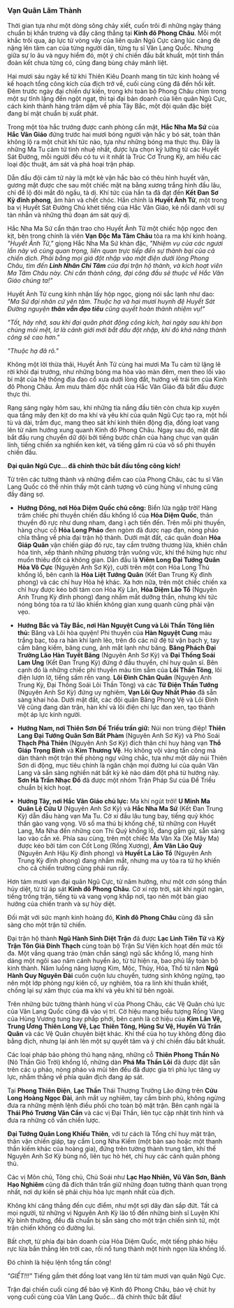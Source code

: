 ### Vạn Quân Lâm Thành

Thời gian tựa như một dòng sông chảy xiết, cuốn trôi đi những ngày tháng chuẩn bị khẩn trương và đầy căng thẳng tại **Kinh đô Phong Châu**. Mỗi một khắc trôi qua, áp lực từ vòng vây của liên quân Ngũ Cực càng lúc càng đè nặng lên tâm can của từng người dân, từng tu sĩ Văn Lang Quốc. Nhưng giữa sự lo âu và nguy hiểm đó, một ý chí chiến đấu bất khuất, một tinh thần đoàn kết chưa từng có, cũng đang bùng cháy mãnh liệt.

Hai mươi sáu ngày kể từ khi Thiên Kiêu Doanh mang tin tức kinh hoàng về kế hoạch tổng công kích của địch trở về, cuối cùng cũng đã đến hồi kết. Đêm trước ngày đại chiến dự kiến, trong khi toàn bộ Phong Châu chìm trong một sự tĩnh lặng đến ngột ngạt, thì tại đại bản doanh của liên quân Ngũ Cực, cách kinh thành hàng trăm dặm về phía Tây Bắc, một đội quân đặc biệt đang bí mật chuẩn bị xuất phát.

Trong một tòa hắc trướng được canh phòng cẩn mật, **Hắc Nha Ma Sứ** của **Hắc Vân Giáo** đứng trước hai mươi bóng người vận hắc y bó sát, toàn thân không lộ ra một chút khí tức nào, tựa như những bóng ma thực thụ. Đây là những Ma Tu cảm tử tinh nhuệ nhất, được lựa chọn kỹ lưỡng từ các Huyết Sát Đường, mỗi người đều có tu vi ít nhất là Trúc Cơ Trung Kỳ, am hiểu các loại độc thuật, ám sát và phá hoại trận pháp.

Dẫn đầu đội cảm tử này là một kẻ vận hắc bào có thêu hình huyết vân, gương mặt được che sau một chiếc mặt nạ bằng xương trắng hình đầu lâu, chỉ để lộ đôi mắt đỏ ngầu, tà dị. Khí tức của hắn ta đã đạt đến **Kết Đan Sơ Kỳ đỉnh phong**, âm hàn và chết chóc. Hắn chính là **Huyết Ảnh Tử**, một trong ba vị Huyết Sát Đường Chủ khét tiếng của Hắc Vân Giáo, kẻ nổi danh với sự tàn nhẫn và những thủ đoạn ám sát quỷ dị.

Hắc Nha Ma Sứ cẩn thận trao cho Huyết Ảnh Tử một chiếc hộp ngọc đen kịt, bên trong chính là viên **Vạn Độc Ma Tâm Châu** tỏa ra ma khí kinh hoàng. _"Huyết Ảnh Tử,"_ giọng Hắc Nha Ma Sứ khàn đặc, _"Nhiệm vụ của các ngươi lần này vô cùng quan trọng, liên quan trực tiếp đến sự thành bại của cả chiến dịch. Phải bằng mọi giá đột nhập vào mật điện dưới lòng Phong Châu, tìm đến **Linh Nhãn Chi Tâm** của đại trận hộ thành, và kích hoạt viên Ma Tâm Châu này. Chỉ cần thành công, đại công đầu sẽ thuộc về Hắc Vân Giáo chúng ta!"_

Huyết Ảnh Tử cung kính nhận lấy hộp ngọc, giọng nói sắc lạnh như dao: _"Ma Sứ đại nhân cứ yên tâm. Thuộc hạ và hai mươi huynh đệ Huyết Sát Đường nguyện **thân vẫn đạo tiêu** cũng quyết hoàn thành nhiệm vụ!"_

_"Tốt, hãy nhớ, sau khi đại quân phát động công kích, hai ngày sau khi bọn chúng mỏi mệt, lơ là cảnh giới mới bắt đầu đột nhập, khi đó khả năng thành công sẽ cao hơn."_

_"Thuộc hạ đã rõ."_

Không một lời thừa thãi, Huyết Ảnh Tử cùng hai mươi Ma Tu cảm tử lặng lẽ rời khỏi đại trướng, như những bóng ma hòa vào màn đêm, men theo lối vào bí mật của hệ thống địa đạo cổ xưa dưới lòng đất, hướng về trái tim của Kinh đô Phong Châu. Âm mưu thâm độc nhất của Hắc Vân Giáo đã bắt đầu được thực thi.

Rạng sáng ngày hôm sau, khi những tia nắng đầu tiên còn chưa kịp xuyên qua tầng mây đen kịt do ma khí và yêu khí của quân Ngũ Cực tạo ra, một hồi tù và dài, trầm đục, mang theo sát khí kinh thiên động địa, đồng loạt vang lên từ năm hướng xung quanh Kinh đô Phong Châu. Ngay sau đó, mặt đất bắt đầu rung chuyển dữ dội bởi tiếng bước chân của hàng chục vạn quân lính, tiếng chiến xa nghiến ken két, và tiếng gầm rú của vô số phi thuyền chiến đấu.

**Đại quân Ngũ Cực... đã chính thức bắt đầu tổng công kích!**

Từ trên các tường thành và những điểm cao của Phong Châu, các tu sĩ Văn Lang Quốc có thể nhìn thấy một cảnh tượng vô cùng hùng vĩ nhưng cũng đầy đáng sợ.

-   **Hướng Đông, nơi Hỏa Diệm Quốc chủ công:** Biển lửa ngập trời! Hàng trăm chiếc phi  thuyền chiến đấu khổng lồ của **Hỏa Diệm Quốc**, thân thuyền đỏ rực như dung nham, đang ì ạch tiến đến. Trên mỗi phi thuyền, hàng chục cỗ **Hỏa Long Pháo** đen ngòm đã được nạp đạn, nòng pháo chĩa thẳng về phía đại trận hộ thành. Dưới mặt đất, các quân đoàn **Hỏa Giáp Quân** vận chiến giáp đỏ rực, tay cầm trường thương lửa, khiên chắn hỏa tinh, xếp thành những phương trận vuông vức, khí thế hừng hực như muốn thiêu đốt cả không gian. Dẫn đầu là **Viêm Long Đại Tướng Quân Hỏa Vô Cực** (Nguyên Anh Sơ Kỳ), cưỡi trên một con Hỏa Long Thú khổng lồ, bên cạnh là **Hỏa Liệt Tướng Quân** (Kết Đan Trung Kỳ đỉnh phong) và các chỉ huy Hỏa hệ khác. Xa hơn nữa, trên một chiếc chiến xa chỉ huy được kéo bởi tám con Hỏa Kỳ Lân, **Hỏa Diệm Lão Tổ** (Nguyên Anh Trung Kỳ đỉnh phong) đang nhắm mắt dưỡng thần, nhưng khí tức nóng bỏng tỏa ra từ lão khiến không gian xung quanh cũng phải vặn vẹo.
    
-   **Hướng Bắc và Tây Bắc, nơi Hàn Nguyệt Cung và Lôi Thần Tông liên thủ:** Băng và Lôi hòa quyện! Phi thuyền của **Hàn Nguyệt Cung** màu trắng bạc, tỏa ra hàn khí lạnh lẽo, trên đó các nữ đệ tử vận bạch y, tay cầm băng kiếm, băng cung, ánh mắt lạnh như băng. **Băng Phách Đại Trưởng Lão Hàn Tuyết Băng** (Nguyên Anh Sơ Kỳ) và **Đại Thống Soái Lam Ưng** (Kết Đan Trung Kỳ) đứng ở đầu thuyền, chỉ huy quân sĩ. Bên cạnh đó là những chiếc phi thuyền màu tím sẫm của **Lôi Thần Tông**, lôi điện lượn lờ, tiếng sấm rền vang. **Lôi Đình Chân Quân** (Nguyên Anh Trung Kỳ, Đại Thống Soái Lôi Thần Tông) và các **Tử Điện Thần Tướng** (Nguyên Anh Sơ Kỳ) đứng uy nghiêm, **Vạn Lôi Quy Nhất Pháo** đã sẵn sàng khai hỏa. Dưới mặt đất, các đội quân Băng Phong Vệ và Lôi Đình Vệ cũng đang dàn trận, hàn khí và lôi điện chi lực đan xen, tạo thành một áp lực kinh người.
    
-   **Hướng Nam, nơi Thiên Sơn Đế Triều trấn giữ:** Núi non trùng điệp! **Thiên Lang Đại Tướng Quân Sơn Bất Phàm** (Nguyên Anh Sơ Kỳ) và Phó Soái **Thạch Phá Thiên** (Nguyên Anh Sơ Kỳ) đích thân chỉ huy hàng vạn **Thổ Giáp Trọng Binh** và **Kim Thương Vệ**. Họ không vội vàng tấn công mà dàn thành một trận thế phòng ngự vững chắc, tựa như một dãy núi Thiên Sơn di động, mục tiêu chính là ngăn chặn mọi đường lui của quân Văn Lang và sẵn sàng nghiền nát bất kỳ kẻ nào dám đột phá từ hướng này. **Sơn Hà Trấn Nhạc Đồ** đã được một nhóm Trận Pháp Sư của Đế Triều chuẩn bị kích hoạt.
    
-   **Hướng Tây, nơi Hắc Vân Giáo chủ lực:** Ma khí ngút trời! **U Minh Ma Quân Lệ Cửu U** (Nguyên Anh Sơ Kỳ) và **Hắc Nha Ma Sứ** (Kết Đan Trung Kỳ) dẫn đầu hàng vạn Ma Tu. Cờ xí đầu lâu tung bay, tiếng quỷ khóc thần gào vang vọng. Vô số ma thú bị khống chế, từ những con Huyết Lang, Ma Nha đến những con Thi Quỷ khổng lồ, đang gầm gừ, sẵn sàng lao vào cắn xé. Phía sau cùng, trên một chiếc Ma Vân Xa (Xe Mây Ma) được kéo bởi tám con Cốt Long (Rồng Xương), **Âm Vân Lão Quỷ** (Nguyên Anh Hậu Kỳ đỉnh phong) và **Huyết La Lão Tổ** (Nguyên Anh Trung Kỳ đỉnh phong) đang nhắm mắt, nhưng ma uy tỏa ra từ họ khiến cho cả chiến trường cũng phải run rẩy.

Hơn tám mươi vạn đại quân Ngũ Cực, từ năm hướng, như một cơn sóng thần hủy diệt, từ từ áp sát **Kinh đô Phong Châu**. Cờ xí rợp trời, sát khí ngút ngàn, tiếng trống trận, tiếng tù và vang vọng khắp nơi, tạo nên một bản giao hưởng của chiến tranh và sự hủy diệt.

Đối mặt với sức mạnh kinh hoàng đó, **Kinh đô Phong Châu** cũng đã sẵn sàng cho một trận tử chiến.

Đại trận hộ thành **Ngũ Hành Sinh Diệt Trận** đã được **Lạc Linh Tiên Tử** và **Kỳ Trận Tôn Giả Đinh Thạch** cùng toàn bộ Trận Sư Viện kích hoạt đến mức tối đa. Một vầng quang tráo (màn chắn sáng) ngũ sắc khổng lồ, mang hình dáng một ngôi sao năm cánh huyền ảo, từ từ hiện ra, bao phủ lấy toàn bộ kinh thành. Năm luồng năng lượng Kim, Mộc, Thủy, Hỏa, Thổ từ năm **Ngũ Hành Quy Nguyên Đài** cuồn cuộn lưu chuyển, tương sinh không ngừng, tạo nên một lớp phòng ngự kiên cố, uy nghiêm, tỏa ra linh khí thuần khiết, chống lại sự xâm thực của ma khí và yêu khí từ bên ngoài.

Trên những bức tường thành hùng vĩ của Phong Châu, các Vệ Quân chủ lực của Văn Lang Quốc cũng đã vào vị trí. Cờ hiệu mang biểu tượng Rồng Vàng của Hùng Vương tung bay phấp phới, bên cạnh là cờ hiệu của **Kim Lân Vệ, Trung Ương Thiên Long Vệ, Lạc Thiên Tông, Hùng Sư Vệ, Huyền Vũ Trấn Quân** và các Vệ Quân chuyên biệt khác. Khí thế của họ tuy không đông đảo bằng địch, nhưng lại ánh lên một sự quyết tâm và ý chí chiến đấu bất khuất.

Các loại pháp bảo phòng thủ hạng nặng, những cỗ **Thiên Phong Thần Nỏ** (Nỏ Thần Gió Trời) khổng lồ, những dàn **Phá Ma Thần Lôi** đã được đặt sẵn trên các ụ pháo, nòng pháo và mũi tên đều đã được gia trì phù lục tăng uy lực, nhắm thẳng về phía quân địch đang áp sát.

Tại **Phong Thiên Điện**, **Lạc Thần** Thái Thượng Trưởng Lão đứng trên **Cửu Long Hoàng Ngọc Đài**, ánh mắt uy nghiêm, tay cầm binh phù, không ngừng đưa ra những mệnh lệnh điều phối cho toàn bộ mặt trận. Bên cạnh ngài là **Thái Phó Trương Văn Cẩn** và các vị Đại Thần, liên tục cập nhật tình hình và đưa ra những cố vấn chiến lược.

**Đại Tướng Quân Long Khiếu Thiên**, với tư cách là Tổng chỉ huy mặt trận, thân vận chiến giáp, tay cầm Long Nha Kiếm (một bản sao hoặc một thanh thần kiếm khác của hoàng gia), đứng trên tường thành trung tâm, khí thế Nguyên Anh Sơ Kỳ bùng nổ, liên tục hò hét, chỉ huy các cánh quân phòng thủ.

Các vị Môn chủ, Tông chủ, Chủ Soái như **Lạc Hạo Nhiên, Vũ Vân Sơn, Bành Hạo Nghiêm** cũng đã đích thân trấn giữ những đoạn tường thành quan trọng nhất, nơi dự kiến sẽ phải chịu hỏa lực mạnh nhất của địch.

Không khí căng thẳng đến cực điểm, như một sợi dây đàn sắp đứt. Tất cả mọi người, từ những vị Nguyên Anh Kỳ lão tổ đến những binh sĩ Luyện Khí Kỳ bình thường, đều đã chuẩn bị sẵn sàng cho một trận chiến sinh tử, một trận chiến không có đường lui.

Bất chợt, từ phía đại bản doanh của Hỏa Diệm Quốc, một tiếng pháo hiệu rực lửa bắn thẳng lên trời cao, rồi nổ tung thành một hình ngọn lửa khổng lồ.

Đó chính là hiệu lệnh tổng tấn công!

_"GIẾT!!!"_ Tiếng gầm thét đồng loạt vang lên từ tám mươi vạn quân Ngũ Cực.

Trận đại chiến cuối cùng để bảo vệ Kinh đô Phong Châu, bảo vệ chút hy vọng cuối cùng của Văn Lang Quốc... đã chính thức bắt đầu!
